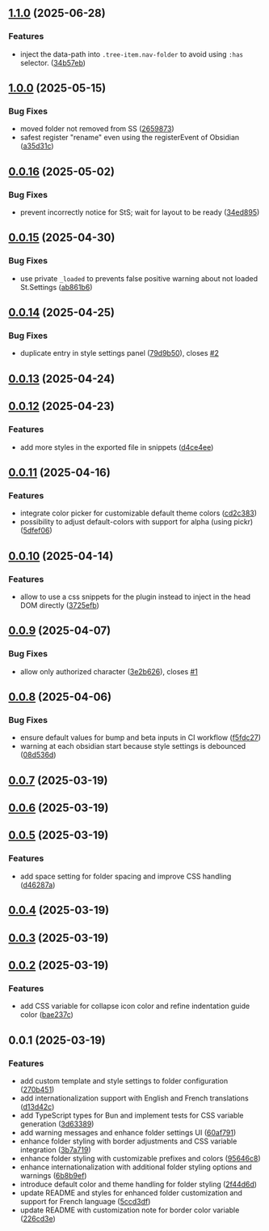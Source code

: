 ## [1.1.0](https://github.com/Mara-Li/obsidian-simple-colored-folder/compare/1.0.0...1.1.0) (2025-06-28)
### Features

* inject the data-path into `.tree-item.nav-folder` to avoid using `:has` selector. ([34b57eb](https://github.com/Mara-Li/obsidian-simple-colored-folder/commit/34b57eb1738a9b739eb42b1e59236c4b193e9364))

## [1.0.0](https://github.com/Mara-Li/obsidian-simple-colored-folder/compare/0.0.16...1.0.0) (2025-05-15)
### Bug Fixes

* moved folder not removed from SS ([2659873](https://github.com/Mara-Li/obsidian-simple-colored-folder/commit/2659873be8b2353083bbfed7dd3863a750222219))
* safest register "rename" even using the registerEvent of Obsidian ([a35d31c](https://github.com/Mara-Li/obsidian-simple-colored-folder/commit/a35d31c6704ca30ece75a5045018ece45cf2e73d))

## [0.0.16](https://github.com/Mara-Li/obsidian-simple-colored-folder/compare/0.0.15...0.0.16) (2025-05-02)
### Bug Fixes

* prevent incorrectly notice for StS; wait for layout to be ready ([34ed895](https://github.com/Mara-Li/obsidian-simple-colored-folder/commit/34ed8956df73f7256287e37558e562524b507a6a))

## [0.0.15](https://github.com/Mara-Li/obsidian-simple-colored-folder/compare/0.0.14...0.0.15) (2025-04-30)
### Bug Fixes

* use private `_loaded` to prevents false positive warning about not loaded St.Settings ([ab861b6](https://github.com/Mara-Li/obsidian-simple-colored-folder/commit/ab861b615f0edd9df72d2b8b85be2173df77b628))

## [0.0.14](https://github.com/Mara-Li/obsidian-simple-colored-folder/compare/0.0.13...0.0.14) (2025-04-25)
### Bug Fixes

* duplicate entry in style settings panel ([79d9b50](https://github.com/Mara-Li/obsidian-simple-colored-folder/commit/79d9b500c187f944fa96684458d632a4928f51a2)), closes [#2](https://github.com/Mara-Li/obsidian-simple-colored-folder/issues/2)

## [0.0.13](https://github.com/Mara-Li/obsidian-simple-colored-folder/compare/0.0.12...0.0.13) (2025-04-24)

## [0.0.12](https://github.com/Mara-Li/obsidian-simple-colored-folder/compare/0.0.11...0.0.12) (2025-04-23)
### Features

* add more styles in the exported file in snippets ([d4ce4ee](https://github.com/Mara-Li/obsidian-simple-colored-folder/commit/d4ce4ee36189442228d2b1d8234fcba0dce08280))

## [0.0.11](https://github.com/Mara-Li/obsidian-simple-colored-folder/compare/0.0.10...0.0.11) (2025-04-16)
### Features

* integrate color picker for customizable default theme colors ([cd2c383](https://github.com/Mara-Li/obsidian-simple-colored-folder/commit/cd2c3838d3ea2dbb1edb55601e8a5d02c5c9069f))
* possibility to adjust default-colors with support for alpha (using pickr) ([5dfef06](https://github.com/Mara-Li/obsidian-simple-colored-folder/commit/5dfef06b52b2b1c07cb6cc019508b01c0cd4b078))

## [0.0.10](https://github.com/Mara-Li/obsidian-simple-colored-folder/compare/0.0.9...0.0.10) (2025-04-14)
### Features

* allow to use a css snippets for the plugin instead to inject in the head DOM directly ([3725efb](https://github.com/Mara-Li/obsidian-simple-colored-folder/commit/3725efb8256009bc3093349d1dd2d686eb2922fc))

## [0.0.9](https://github.com/Mara-Li/obsidian-simple-colored-folder/compare/0.0.8...0.0.9) (2025-04-07)
### Bug Fixes

* allow only authorized character ([3e2b626](https://github.com/Mara-Li/obsidian-simple-colored-folder/commit/3e2b626377de9ab48b1a99fbc2b1521f672f3bd3)), closes [#1](https://github.com/Mara-Li/obsidian-simple-colored-folder/issues/1)

## [0.0.8](https://github.com/Mara-Li/obsidian-simple-colored-folder/compare/0.0.7...0.0.8) (2025-04-06)
### Bug Fixes

* ensure default values for bump and beta inputs in CI workflow ([f5fdc27](https://github.com/Mara-Li/obsidian-simple-colored-folder/commit/f5fdc2722a963d0ef47094f946ce499f5238a723))
* warning at each obsidian start because style settings is debounced ([08d536d](https://github.com/Mara-Li/obsidian-simple-colored-folder/commit/08d536d3f6d24051aeda8521a642aab752225f20))

## [0.0.7](https://github.com/Mara-Li/obsidian-simple-colored-folder/compare/0.0.6...0.0.7) (2025-03-19)

## [0.0.6](https://github.com/Mara-Li/obsidian-simple-colored-folder/compare/0.0.5...0.0.6) (2025-03-19)

## [0.0.5](https://github.com/Mara-Li/obsidian-simple-colored-folder/compare/0.0.4...0.0.5) (2025-03-19)
### Features

* add space setting for folder spacing and improve CSS handling ([d46287a](https://github.com/Mara-Li/obsidian-simple-colored-folder/commit/d46287afe2378125c6ebc32d196ddf9aaf415489))

## [0.0.4](https://github.com/Mara-Li/obsidian-simple-colored-folder/compare/0.0.3...0.0.4) (2025-03-19)

## [0.0.3](https://github.com/Mara-Li/obsidian-simple-colored-folder/compare/0.0.2...0.0.3) (2025-03-19)

## [0.0.2](https://github.com/Mara-Li/obsidian-simple-colored-folder/compare/0.0.1...0.0.2) (2025-03-19)
### Features

* add CSS variable for collapse icon color and refine indentation guide color ([bae237c](https://github.com/Mara-Li/obsidian-simple-colored-folder/commit/bae237c898319eb2808be4efad36b9722fac88b6))

## 0.0.1 (2025-03-19)
### Features

* add custom template and style settings to folder configuration ([270b451](https://github.com/Mara-Li/obsidian-colored-folder/commit/270b4511650a735756fbaf283e2353c848836119))
* add internationalization support with English and French translations ([d13d42c](https://github.com/Mara-Li/obsidian-colored-folder/commit/d13d42c17fa1893508e170b36f99f97e79bef7dc))
* add TypeScript types for Bun and implement tests for CSS variable generation ([3d63389](https://github.com/Mara-Li/obsidian-colored-folder/commit/3d633892eafaf78f63dfa96b4427afc36f212e5c))
* add warning messages and enhance folder settings UI ([60af791](https://github.com/Mara-Li/obsidian-colored-folder/commit/60af7913b43f80e0cb758a1c6ed20c039184d791))
* enhance folder styling with border adjustments and CSS variable integration ([3b7a719](https://github.com/Mara-Li/obsidian-colored-folder/commit/3b7a719713c325fb7fb7a78b1fdeca6656674858))
* enhance folder styling with customizable prefixes and colors ([95646c8](https://github.com/Mara-Li/obsidian-colored-folder/commit/95646c81da6db185f0c97a7269c6ff16b2747f0e))
* enhance internationalization with additional folder styling options and warnings ([6b8b9ef](https://github.com/Mara-Li/obsidian-colored-folder/commit/6b8b9ef981d0aef45134f2ba6eafe30ac4a52c76))
* introduce default color and theme handling for folder styling ([2f44d6d](https://github.com/Mara-Li/obsidian-colored-folder/commit/2f44d6df01c4ff5d4650f8185dd969d12fe56dd8))
* update README and styles for enhanced folder customization and support for French language ([5ccd3df](https://github.com/Mara-Li/obsidian-colored-folder/commit/5ccd3df80dc6aeef2a0794cae9ab4e8203742c33))
* update README with customization note for border color variable ([226cd3e](https://github.com/Mara-Li/obsidian-colored-folder/commit/226cd3ece1694111ff184a4f561291d8f904b4dc))
